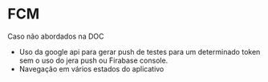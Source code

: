 # FCM

Caso não abordados na DOC

- Uso da google api para gerar push de testes para um determinado token sem o uso do jera push ou Firabase console.
- Navegação em vários estados do aplicativo